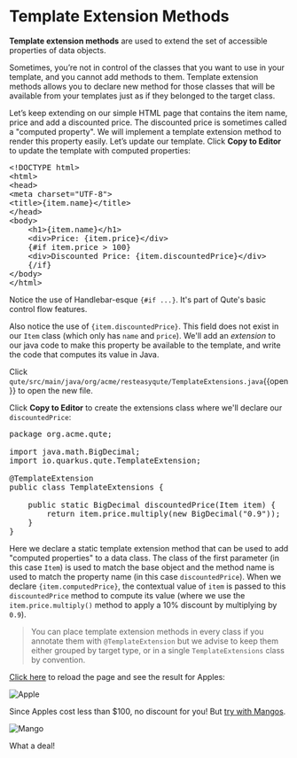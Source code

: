 # Template Extension Methods

**Template extension methods** are used to extend the set of accessible properties of data objects.

Sometimes, you’re not in control of the classes that you want to use in your template, and you cannot add methods to them. Template extension methods allows you to declare new method for those classes that will be available from your templates just as if they belonged to the target class.

Let’s keep extending on our simple HTML page that contains the item name, price and add a discounted price. The discounted price is sometimes called a "computed property". We will implement a template extension method to render this property easily. Let’s update our template. Click **Copy to Editor** to update the template with computed properties:

<pre class="file" data-filename="./qute/src/main/resources/templates/ItemResource/item.html" data-target="replace">
&lt;!DOCTYPE html&gt;
&lt;html&gt;
&lt;head&gt;
&lt;meta charset=&quot;UTF-8&quot;&gt;
&lt;title&gt;{item.name}&lt;/title&gt;
&lt;/head&gt;
&lt;body&gt;
    &lt;h1&gt;{item.name}&lt;/h1&gt;
    &lt;div&gt;Price: {item.price}&lt;/div&gt;
    {#if item.price &gt; 100}
    &lt;div&gt;Discounted Price: {item.discountedPrice}&lt;/div&gt;
    {/if}
&lt;/body&gt;
&lt;/html&gt;
</pre>

Notice the use of Handlebar-esque `{#if ...}`. It's part of Qute's basic control flow features.

Also notice the use of `{item.discountedPrice}`. This field does not exist in our `Item` class (which only has `name` and `price`). We'll add an _extension_ to our java code to make this property be available to the template, and write the code that computes its value in Java.

Click `qute/src/main/java/org/acme/resteasyqute/TemplateExtensions.java`{{open}} to open the new file.

Click **Copy to Editor** to create the extensions class where we'll declare our `discountedPrice`:

<pre class="file" data-filename="./qute/src/main/java/org/acme/resteasyqute/TemplateExtensions.java" data-target="replace">
package org.acme.qute;

import java.math.BigDecimal;
import io.quarkus.qute.TemplateExtension;

@TemplateExtension
public class TemplateExtensions {

    public static BigDecimal discountedPrice(Item item) {
        return item.price.multiply(new BigDecimal("0.9"));
    }
}
</pre>

Here we declare a static template extension method that can be used to add "computed properties" to a data class. The class of the first parameter (in this case `Item`) is used to match the base object and the method name is used to match the property name (in this case `discountedPrice`). When we declare `{item.computedPrice}`, the contextual value of `item` is passed to this `discountedPrice` method to compute its value (where we use the `item.price.multiply()` method to apply a 10% discount by multiplying by `0.9`).

> You can place template extension methods in every class if you annotate them with `@TemplateExtension` but we advise to keep them either grouped by target type, or in a single `TemplateExtensions` class by convention.

[Click here](https://[[CLIENT_SUBDOMAIN]]-8080-[[KATACODA_HOST]].environments.katacoda.com/item/1) to reload the page and see the result for Apples:

![Apple](/openshift/assets/middleware/quarkus/qute-apple.png)

Since Apples cost less than $100, no discount for you! But [try with Mangos](https://[[CLIENT_SUBDOMAIN]]-8080-[[KATACODA_HOST]].environments.katacoda.com/item/4).

![Mango](/openshift/assets/middleware/quarkus/qute-mango.png)

What a deal!

